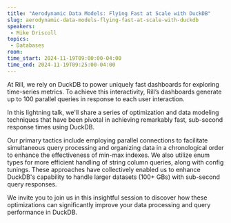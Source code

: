 ```yaml
---
title: "Aerodynamic Data Models: Flying Fast at Scale with DuckDB"
slug: aerodynamic-data-models-flying-fast-at-scale-with-duckdb
speakers:
 - Mike Driscoll
topics:
 - Databases
room: 
time_start: 2024-11-19T09:00:00-04:00
time_end: 2024-11-19T09:25:00-04:00
---
```


At Rill, we rely on DuckDB to power uniquely fast dashboards for exploring time-series metrics. To achieve this interactivity, Rill’s dashboards generate up to 100 parallel queries in response to each user interaction.
 
 
 
 In this lightning talk, we'll share a series of optimization and data modeling techniques that have been pivotal in achieving remarkably fast, sub-second response times using DuckDB.
 
 
 
 Our primary tactics include employing parallel connections to facilitate simultaneous query processing and organizing data in a chronological order to enhance the effectiveness of min-max indexes. We also utilize enum types for more efficient handling of string column queries, along with config tunings. These approaches have collectively enabled us to enhance DuckDB's capability to handle larger datasets (100+ GBs) with sub-second query responses.
 
 
 
 We invite you to join us in this insightful session to discover how these optimizations can significantly improve your data processing and query performance in DuckDB.